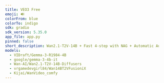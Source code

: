 ```yaml
---
title: VEO3 Free
emoji: 🔊
colorFrom: blue
colorTo: indigo
sdk: gradio
sdk_version: 5.35.0
app_file: app.py
pinned: false
short_description: Wan2.1-T2V-14B + Fast 4-step with NAG + Automatic Audio
models:
  - VIDraft/Gemma-3-R1984-4B
  - google/gemma-3-4b-it
  - Wan-AI/Wan2.1-T2V-14B-Diffusers
  - vrgamedevgirl84/Wan14BT2VFusioniX
  - Kijai/WanVideo_comfy  
---
```

